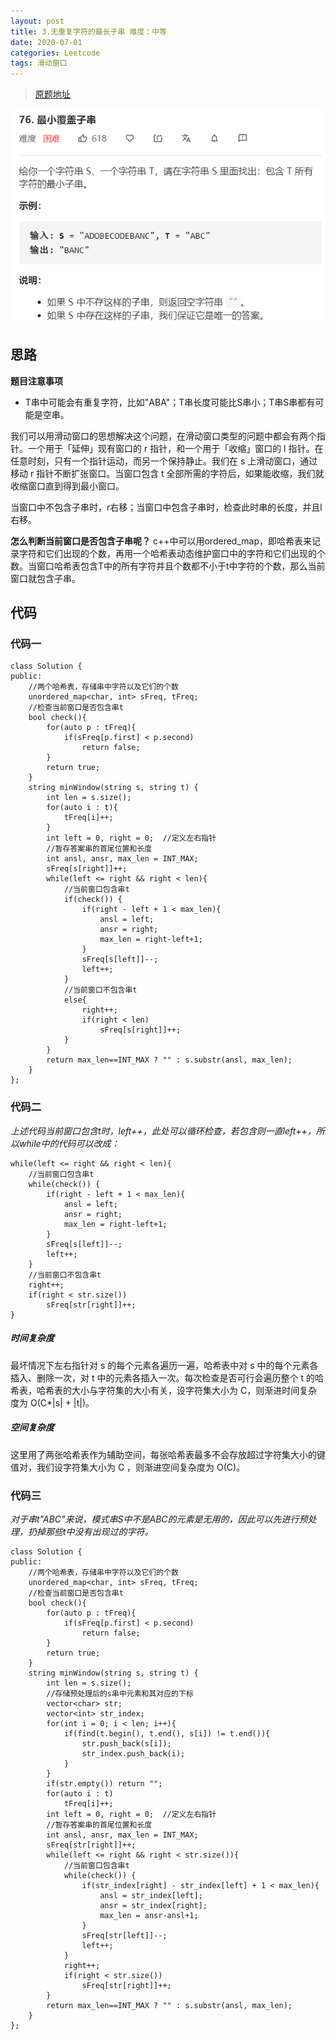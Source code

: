 ```yaml
---
layout: post
title: 3.无重复字符的最长子串 难度：中等
date: 2020-07-01 
categories: Leetcode
tags: 滑动窗口
---
```


> [原题地址](https://leetcode-cn.com/problems/minimum-window-substring/) 

![](/images/posts/2020/07/06.png)

## 思路
**题目注意事项**
- T串中可能会有重复字符，比如"ABA"；T串长度可能比S串小；T串S串都有可能是空串。

我们可以用滑动窗口的思想解决这个问题，在滑动窗口类型的问题中都会有两个指针。一个用于「延伸」现有窗口的 r 指针，和一个用于「收缩」窗口的 l 指针。在任意时刻，只有一个指针运动，而另一个保持静止。我们在 s 上滑动窗口，通过移动 r 指针不断扩张窗口。当窗口包含 t 全部所需的字符后，如果能收缩，我们就收缩窗口直到得到最小窗口。

当窗口中不包含子串时，r右移；当窗口中包含子串时，检查此时串的长度，并且l右移。

**怎么判断当前窗口是否包含子串呢？** c++中可以用ordered_map，即哈希表来记录字符和它们出现的个数，再用一个哈希表动态维护窗口中的字符和它们出现的个数。当窗口哈希表包含T中的所有字符并且个数都不小于t中字符的个数，那么当前窗口就包含子串。

## 代码
### 代码一
```
class Solution {
public:
    //两个哈希表，存储串中字符以及它们的个数
    unordered_map<char, int> sFreq, tFreq;
    //检查当前窗口是否包含串t
    bool check(){
        for(auto p : tFreq){
            if(sFreq[p.first] < p.second)
                return false;
        }
        return true;
    }
    string minWindow(string s, string t) {
        int len = s.size();
        for(auto i : t){
            tFreq[i]++;
        }
        int left = 0, right = 0;  //定义左右指针
        //暂存答案串的首尾位置和长度
        int ansl, ansr, max_len = INT_MAX;
        sFreq[s[right]]++;
        while(left <= right && right < len){
            //当前窗口包含串t
            if(check()) {
                if(right - left + 1 < max_len){
                    ansl = left;
                    ansr = right;
                    max_len = right-left+1;
                }
                sFreq[s[left]]--;
                left++;
            }
            //当前窗口不包含串t
            else{
                right++;
                if(right < len)
                    sFreq[s[right]]++;
            }     
        }
        return max_len==INT_MAX ? "" : s.substr(ansl, max_len);
    }
};
```

### 代码二
*上述代码当前窗口包含t时，left++，此处可以循环检查，若包含则一直left++，所以while中的代码可以改成：* 
```
while(left <= right && right < len){
    //当前窗口包含串t
    while(check()) {
        if(right - left + 1 < max_len){
            ansl = left;
            ansr = right;
            max_len = right-left+1;
        }
        sFreq[s[left]]--;
        left++;
    }
    //当前窗口不包含串t
    right++;
    if(right < str.size())
        sFreq[str[right]]++;
}
```

##### 时间复杂度
最坏情况下左右指针对 s 的每个元素各遍历一遍，哈希表中对 s 中的每个元素各插入、删除一次，对 t 中的元素各插入一次。每次检查是否可行会遍历整个 t 的哈希表，哈希表的大小与字符集的大小有关，设字符集大小为 C，则渐进时间复杂度为 O(C*|s| + |t|)。
##### 空间复杂度
这里用了两张哈希表作为辅助空间，每张哈希表最多不会存放超过字符集大小的键值对，我们设字符集大小为 C ，则渐进空间复杂度为 O(C)。

### 代码三
*对于串t"ABC"来说，模式串S中不是ABC的元素是无用的，因此可以先进行预处理，扔掉那些t中没有出现过的字符。*

```
class Solution {
public:
    //两个哈希表，存储串中字符以及它们的个数
    unordered_map<char, int> sFreq, tFreq;
    //检查当前窗口是否包含串t
    bool check(){
        for(auto p : tFreq){
            if(sFreq[p.first] < p.second)
                return false;
        }
        return true;
    }
    string minWindow(string s, string t) {
        int len = s.size();
        //存储预处理后的s串中元素和其对应的下标
        vector<char> str;
        vector<int> str_index;
        for(int i = 0; i < len; i++){
            if(find(t.begin(), t.end(), s[i]) != t.end()){
                str.push_back(s[i]);
                str_index.push_back(i);
            }
        }
        if(str.empty()) return "";
        for(auto i : t)
            tFreq[i]++;
        int left = 0, right = 0;  //定义左右指针
        //暂存答案串的首尾位置和长度
        int ansl, ansr, max_len = INT_MAX;
        sFreq[str[right]]++;
        while(left <= right && right < str.size()){
            //当前窗口包含串t
            while(check()) {
                if(str_index[right] - str_index[left] + 1 < max_len){
                    ansl = str_index[left];
                    ansr = str_index[right];
                    max_len = ansr-ansl+1;
                }
                sFreq[str[left]]--;
                left++;
            }
            right++;
            if(right < str.size())
                sFreq[str[right]]++;     
        }
        return max_len==INT_MAX ? "" : s.substr(ansl, max_len);
    }
};
```